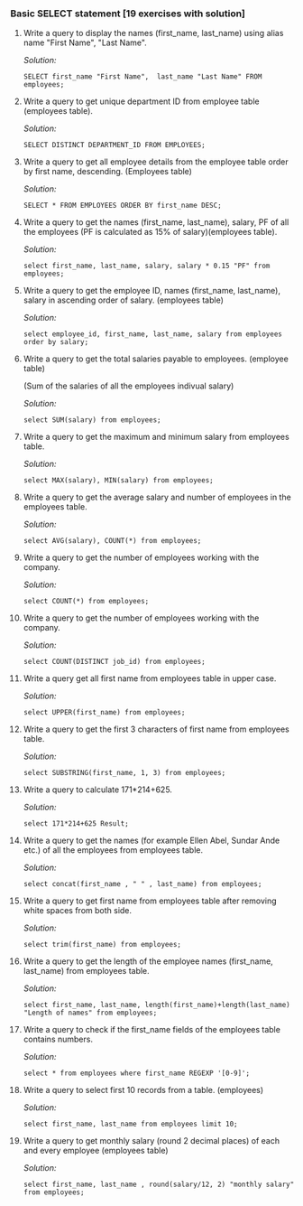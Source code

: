 ### Basic SELECT statement [19 exercises with solution]

1. Write a query to display the names (first_name, last_name) using alias name "First Name", "Last Name".

   *Solution:*

    ```
    SELECT first_name "First Name",  last_name "Last Name" FROM employees;
    ```

2. Write a query to get unique department ID from employee table (employees table).

   *Solution:*

   ```
   SELECT DISTINCT DEPARTMENT_ID FROM EMPLOYEES;
   ```

3. Write a query to get all employee details from the employee table order by first name, descending. (Employees table)

   *Solution:*

   ```
   SELECT * FROM EMPLOYEES ORDER BY first_name DESC;
   ```

4. Write a query to get the names (first_name, last_name), salary, PF of all the employees (PF is calculated as 15% of salary)(employees table).

   *Solution:*

   ```
   select first_name, last_name, salary, salary * 0.15 "PF" from employees;
   ```

5. Write a query to get the employee ID, names (first_name, last_name), salary in ascending order of salary. (employees table)

   *Solution:*

   ```
   select employee_id, first_name, last_name, salary from employees order by salary;
   ```

6. Write a query to get the total salaries payable to employees. (employee table)

   (Sum of the salaries of all the employees indivual salary)

   *Solution:*

   ```
   select SUM(salary) from employees;
   ```

7. Write a query to get the maximum and minimum salary from employees table.

   *Solution:*

   ```
   select MAX(salary), MIN(salary) from employees;
   ```

8. Write a query to get the average salary and number of employees in the employees table.

   *Solution:*

   ```
   select AVG(salary), COUNT(*) from employees;
   ```

9. Write a query to get the number of employees working with the company.

   *Solution:*

   ```
   select COUNT(*) from employees;
   ```

10. Write a query to get the number of employees working with the company.

    *Solution:*

    ```
    select COUNT(DISTINCT job_id) from employees;
    ```

11. Write a query get all first name from employees table in upper case.

    *Solution:*

    ```
    select UPPER(first_name) from employees;
    ```

12. Write a query to get the first 3 characters of first name from employees table.

    *Solution:*

    ```
    select SUBSTRING(first_name, 1, 3) from employees;
    ```

13. Write a query to calculate 171*214+625.

    *Solution:*

    ```
    select 171*214+625 Result;
    ```

14. Write a query to get the names (for example Ellen Abel, Sundar Ande etc.) of all the employees from employees table.

    *Solution:*

    ```
    select concat(first_name , " " , last_name) from employees;
    ```

15. Write a query to get first name from employees table after removing white spaces from both side.

    *Solution:*

    ```
    select trim(first_name) from employees;
    ```

16. Write a query to get the length of the employee names (first_name, last_name) from employees table.

    *Solution:*

    ```
    select first_name, last_name, length(first_name)+length(last_name) "Length of names" from employees;
    ```

17. Write a query to check if the first_name fields of the employees table contains numbers. 

    *Solution:*

    ```
    select * from employees where first_name REGEXP '[0-9]';
    ```

18. Write a query to select first 10 records from a table. (employees)

    *Solution:*

    ```
    select first_name, last_name from employees limit 10;
    ```

19. Write a query to get monthly salary (round 2 decimal places) of each and every employee (employees table)

    *Solution:*

    ```
    select first_name, last_name , round(salary/12, 2) "monthly salary" from employees;
    ```
